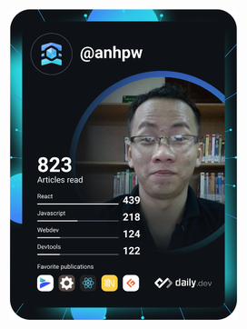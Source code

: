 <p align="center">
<a href="https://app.daily.dev/anhpw"><img src="https://github.com/chasoft/chasoft/blob/main/devcard.svg" width="400" alt="Brian Cao's Dev Card"/></a>
</p>
